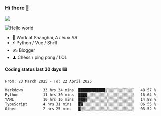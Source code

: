 ### Hi there 👋
![](https://komarev.com/ghpvc/?username=Xuhandsome)


<img src="https://github-readme-stats.vercel.app/api?username=XuHandsome&show_icons=true&theme=merko" alt="Hello world">

<br/>

- 🍻  Work at Shanghai, _A Linux SA_
- ⚡  Python / Vue / Shell
- ✍️  Blogger
- ♟  Chess / ping pong / LOL

#### Coding status last 30 days ⌨️

<!--START_SECTION:waka-->

```txt
From: 23 March 2025 - To: 22 April 2025

Markdown         33 hrs 34 mins  ████████████░░░░░░░░░░░░░   48.57 %
Python           11 hrs 30 mins  ████░░░░░░░░░░░░░░░░░░░░░   16.64 %
YAML             10 hrs 16 mins  ███▓░░░░░░░░░░░░░░░░░░░░░   14.88 %
TypeScript       4 hrs 31 mins   █▓░░░░░░░░░░░░░░░░░░░░░░░   06.55 %
Other            2 hrs 25 mins   █░░░░░░░░░░░░░░░░░░░░░░░░   03.52 %
```

<!--END_SECTION:waka-->
